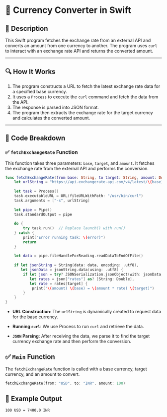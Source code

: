 # 📌 Currency Converter in Swift

## 🚀 Description
This Swift program fetches the exchange rate from an external API and converts an amount from one currency to another. The program uses `curl` to interact with an exchange rate API and returns the converted amount.

---

## 🔍 How It Works
1. The program constructs a URL to fetch the latest exchange rate data for a specified base currency.
2. It uses a `Process` to execute the `curl` command and fetch the data from the API.
3. The response is parsed into JSON format.
4. The program then extracts the exchange rate for the target currency and calculates the converted amount.

---

## 📂 Code Breakdown

### ✅ **`fetchExchangeRate` Function**

This function takes three parameters: `base`, `target`, and `amount`. It fetches the exchange rate from the external API and performs the conversion.

```swift
func fetchExchangeRate(from base: String, to target: String, amount: Double) {
    let urlString = "https://api.exchangerate-api.com/v4/latest/\(base)"
    
    let task = Process()
    task.executableURL = URL(fileURLWithPath: "/usr/bin/curl")
    task.arguments = ["-s", urlString]
    
    let pipe = Pipe()
    task.standardOutput = pipe
    
    do {
        try task.run()  // Replace launch() with run()
    } catch {
        print("Error running task: \(error)")
        return
    }
    
    let data = pipe.fileHandleForReading.readDataToEndOfFile()
    
    if let jsonString = String(data: data, encoding: .utf8),
       let jsonData = jsonString.data(using: .utf8) {
        if let json = try? JSONSerialization.jsonObject(with: jsonData, options: []) as? [String: Any],
           let rates = json["rates"] as? [String: Double],
           let rate = rates[target] {
            print("\(amount) \(base) = \(amount * rate) \(target)")
        }
    }
}
```
- **URL Construction**: The `urlString` is dynamically created to request data for the base currency.

- **Running `curl`**: We use Process to run `curl` and retrieve the data.

- **`JSON` Parsing**: After receiving the data, we parse it to find the target currency exchange rate and then perform the conversion.

## ✅ **`Main` Function**
The `fetchExchangeRate` function is called with a base currency, target currency, and an amount to convert.

```swift
fetchExchangeRate(from: "USD", to: "INR", amount: 100)
```
## 🎯 Example Output
```
100 USD = 7400.0 INR
```
